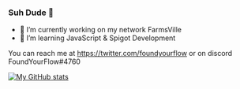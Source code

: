 ### Suh Dude 🤙

- 🔭 I’m currently working on my network FarmsVille
- 🌱 I’m learning JavaScript & Spigot Development


You can reach me at https://twitter.com/foundyourflow or on discord FoundYourFlow#4760

[![My GitHub stats](https://github-readme-stats.vercel.app/api?username=foundyourflow)](https://github.com/foundyourflow/github-readme-stats)
